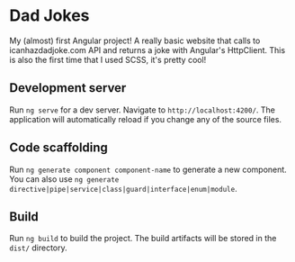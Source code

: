 # Dad Jokes

My (almost) first Angular project! A really basic website that calls to icanhazdadjoke.com API and returns a joke with Angular's HttpClient.
This is also the first time that I used SCSS, it's pretty cool!

## Development server

Run `ng serve` for a dev server. Navigate to `http://localhost:4200/`. The application will automatically reload if you change any of the source files.

## Code scaffolding

Run `ng generate component component-name` to generate a new component. You can also use `ng generate directive|pipe|service|class|guard|interface|enum|module`.

## Build

Run `ng build` to build the project. The build artifacts will be stored in the `dist/` directory.
